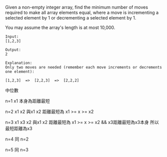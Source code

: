 Given a non-empty integer array, find the minimum number of moves required to make all array elements equal, where a move is incrementing a selected element by 1 or decrementing a selected element by 1.

You may assume the array's length is at most 10,000.

    Input:
    [1,2,3]

    Output:
    2

    Explanation:
    Only two moves are needed (remember each move increments or decrements one element):

    [1,2,3]  =>  [2,2,3]  =>  [2,2,2]





中位數

n=1
x1 本身為距離最短

n=2
x1 x2
與x1 x2 距離最短為 x1 >= x >= x2

n=3
x1 x3 x2
與x1 x2 距離最短為 x1 >= x >= x2 && x3距離最短為x3本身
所以最短距離為x3

n=4 同 n=2

n=5 同 n=3
